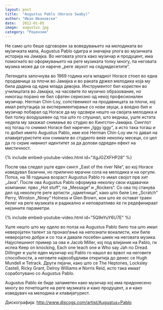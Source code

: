 ```yaml
---
layout: post
title:  "Augustus Pablo (Horace Swaby)"
author: "Иван Ивановски"
date:   2012-01-05
image:  augustus.jpg
category: "Рецензии"
---
```


Не само што беше одговорен за воведувањето на мелодиката во музичката мапа, Augustus Pablo одигра и значајна улога во 
музичката историја на Јамајка. Во неговата улога како музичар и продуцент, има помогнато во оформувањето на реге 
музиката толку многу, па неговата музика може да се нарече „реге звукот на седумдесетите“.

Легендата започнува во 1969 година кога младиот Horace стоел во една продавница за плочи во Јамајка и во раката држел 
мелодика која му била дадена од една млада девојка. Инструментот бил користен во училиштата во Јамајка, на часовите по 
музичко образование, но никогаш порано не бил сфатен сериозно од некој професионален музичар. Herman Chin-Loy, 
сопственикот на продавницата за плочи, кој имал репутација за експериментирање со нови звуци, а воедно бил и музичар 
побарал од Horace да му одсвири нешто на својата мелодика и бил толку воодушевен од тоа што го слушнал, што веднаш, 
уште истата недела му закажал снимање во студио во Кингстон-Јамајка. Синглот кој тогаш го снимил Horace бил наречен 
„Iggy iggy“, а исто така тогаш и го добил името Augustus Pablo, име кое Herman Chin-Loy им го давал на клавијатуристите 
кои снимале во студиото веќе неколку месеци, со цел да го скрие нивниот идентитет за да долови одреден ефект на 
мистичност. 

{% include embed-youtube-video.html id="XgJGZXFHP28" %}

После ова следел уште еден сингл „East of the river Nile“, во кој Horace изведувал базични, но прилично мрачни сола на 
мелодика и на оргули. Потоа, на 18 годишна возраст Augustus Pablo го имал својот прв хит „Java“. После ова Augustus 
Pablo оформува неколку свои издавачки компании: прво „Hot stuff“, па „Message“ и „Rockers“. Со ова тој станува дел од 
неколкуте реге артисти „одметници“, како што биле Lee „Scratch“ Perry, Winston „Niney“ Holness и Glen Brown, кои што ќе 
остават траен белег на реге музиката и радикално и неповратливо ќе ги редефинираат нејзините параметри.

{% include embed-youtube-video.html id="5Q9eYuY6U7E" %}

Уште нешто што му одело во полза на Augustus Pablo било тоа што имал неверојатен талент за пронаоѓање на непознати 
вокалисти, кои биле неверојатно добри и со тоа и давале посебен шмек на неговата музика. Најуспешниот пример за ова е 
Jacob Miller, кој под влијание на Pablo, ги испеа Keep on knocking, Each one teach one и Who say Jah no Dread. 
Dillinger е уште еден музичар кој Pablo го нашол во врвот на неговите способности, а неговите највозбудливи откритија 
до денес се Hugh Mundell и Tetrack. Други пејачи, како што се The Heptones, Locksley Castell, Ricky Grant, Delroy 
Williams и Norris Reid, исто така имаат соработувано со Augustus Pablo.

Augustus Pablo ќе биде запаметен како музичар кој има придонесено многу во почетоците на реге музиката и како продуцент, 
а и како изведувач на мелодика и клавијатурист.

Дискографија: http://www.discogs.com/artist/Augustus+Pablo
